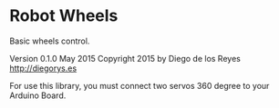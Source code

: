 Robot Wheels
============
Basic wheels control.

Version 0.1.0 May 2015
Copyright 2015 by Diego de los Reyes http://diegorys.es

For use this library, you must connect two servos 360 degree
to your Arduino Board.
